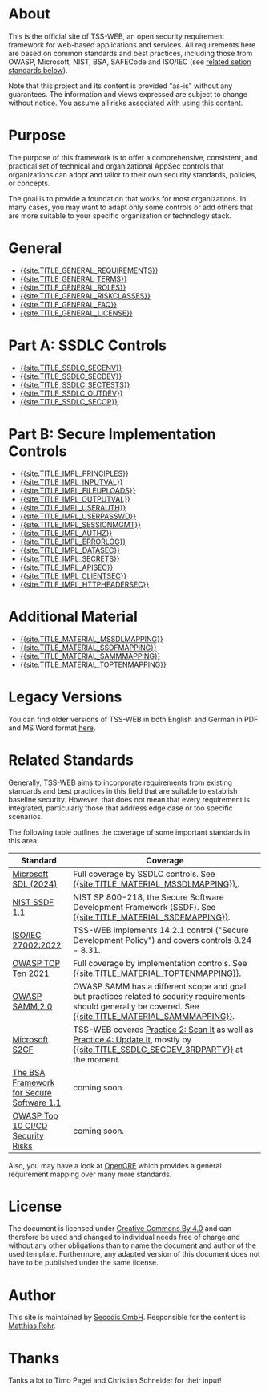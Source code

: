 # About

This is the official site of TSS-WEB, an open security requirement framework for web-based applications and services. All requirements here are based on common standards and best practices, including those from OWASP, Microsoft, NIST, BSA, SAFECode and ISO/IEC (see [related setion standards below](#related-standards)).

Note that this project and its content is provided "as-is" without any guarantees. The information and views expressed are subject to change without notice. You assume all risks associated with using this content.

# Purpose

The purpose of this framework is to offer a comprehensive, consistent, and practical set of technical and organizational AppSec controls that organizations can adopt and tailor to their own security standards, policies, or concepts.

The goal is to provide a foundation that works for most organizations. In many cases, you may want to adapt only some controls or add others that are more suitable to your specific organization or technology stack.

# General
* [{{site.TITLE_GENERAL_REQUIREMENTS}}]({{site.URL_GENERAL_REQUIREMENTS}})
* [{{site.TITLE_GENERAL_TERMS}}]({{site.URL_GENERAL_TERMS}})
* [{{site.TITLE_GENERAL_ROLES}}]({{site.URL_GENERAL_ROLES}})
* [{{site.TITLE_GENERAL_RISKCLASSES}}]({{site.URL_GENERAL_RISKCLASSES}})
* [{{site.TITLE_GENERAL_FAQ}}]({{site.URL_GENERAL_FAQ}})
* [{{site.TITLE_GENERAL_LICENSE}}]({{site.URL_GENERAL_LICENSE}})

# Part A: SSDLC Controls
* [{{site.TITLE_SSDLC_SECENV}}]({{site.URL_SSDLC_SECENV}})
* [{{site.TITLE_SSDLC_SECDEV}}]({{site.URL_SSDLC_SECDEV}})
* [{{site.TITLE_SSDLC_SECTESTS}}]({{site.URL_SSDLC_SECTESTS}})
* [{{site.TITLE_SSDLC_OUTDEV}}]({{site.URL_SSDLC_OUTDEV}})
* [{{site.TITLE_SSDLC_SECOP}}]({{site.URL_SSDLC_SECOP}})

# Part B: Secure Implementation Controls
* [{{site.TITLE_IMPL_PRINCIPLES}}]({{site.URL_IMPL_PRINCIPLES}})
* [{{site.TITLE_IMPL_INPUTVAL}}]({{site.URL_IMPL_INPUTVAL}})
* [{{site.TITLE_IMPL_FILEUPLOADS}}]({{site.URL_IMPL_FILEUPLOADS}})
* [{{site.TITLE_IMPL_OUTPUTVAL}}]({{site.URL_IMPL_OUTPUTVAL}})
* [{{site.TITLE_IMPL_USERAUTH}}]({{site.URL_IMPL_USERAUTH}})
* [{{site.TITLE_IMPL_USERPASSWD}}]({{site.URL_IMPL_USERPASSWD}})
* [{{site.TITLE_IMPL_SESSIONMGMT}}]({{site.URL_IMPL_SESSIONMGMT}})
* [{{site.TITLE_IMPL_AUTHZ}}]({{site.URL_IMPL_AUTHZ}})
* [{{site.TITLE_IMPL_ERRORLOG}}]({{site.URL_IMPL_ERRORLOG}})
* [{{site.TITLE_IMPL_DATASEC}}]({{site.URL_IMPL_DATASEC}})
* [{{site.TITLE_IMPL_SECRETS}}]({{site.URL_IMPL_SECRETS}})
* [{{site.TITLE_IMPL_APISEC}}]({{site.URL_IMPL_APISEC}})
* [{{site.TITLE_IMPL_CLIENTSEC}}]({{site.URL_IMPL_CLIENTSEC}})
* [{{site.TITLE_IMPL_HTTPHEADERSEC}}]({{site.URL_IMPL_HTTPHEADERSEC}})

# Additional Material
* [{{site.TITLE_MATERIAL_MSSDLMAPPING}}]({{site.URL_MATERIAL_MSSDLMAPPING}})
* [{{site.TITLE_MATERIAL_SSDFMAPPING}}]({{site.URL_MATERIAL_SSDFMAPPING}})
* [{{site.TITLE_MATERIAL_SAMMMAPPING}}]({{site.URL_MATERIAL_SAMMMAPPING}})
* [{{site.TITLE_MATERIAL_TOPTENMAPPING}}]({{site.URL_MATERIAL_TOPTENMAPPING}})
  
# Legacy Versions

You can find older versions of TSS-WEB in both English and German in PDF and MS Word format [here](https://secodis.atlassian.net/wiki/spaces/TSSWEB).

# Related Standards

Generally, TSS-WEB aims to incorporate requirements from existing standards and best practices in this field that are suitable to establish baseline security. However, that does not mean that every requirement is integrated, particularly those that address edge case or too specific scenarios.

The following table outlines the coverage of some important standards in this area.

| Standard  | Coverage |
| ------------- | ------------- |
| [Microsoft SDL (2024)](https://www.microsoft.com/en-us/securityengineering/sdl) | Full coverage by SSDLC controls. See [{{site.TITLE_MATERIAL_MSSDLMAPPING}}.]({{site.URL_MATERIAL_MSSDLMAPPING}}). |
| [NIST SSDF 1.1](https://nvlpubs.nist.gov/nistpubs/SpecialPublications/NIST.SP.800-218.pdf)  | NIST SP 800-218, the Secure Software Development Framework (SSDF). See [{{site.TITLE_MATERIAL_SSDFMAPPING}}]({{site.URL_MATERIAL_SSDFMAPPING}}). |
| [ISO/IEC 27002:2022](https://www.iso.org/standard/27001)  | TSS-WEB implements 14.2.1 control ("Secure Development Policy") and covers controls 8.24 - 8.31. |
| [OWASP TOP Ten 2021](https://owasp.org/www-project-top-ten/) | Full coverage by implementation controls. See [{{site.TITLE_MATERIAL_TOPTENMAPPING}}]({{site.URL_MATERIAL_TOPTENMAPPING}}). |
| [OWASP SAMM 2.0](https://owaspsamm.org/model/) | OWASP SAMM has a different scope and goal but practices related to security requirements should generally be covered. See [{{site.TITLE_MATERIAL_SAMMMAPPING}}]({{site.URL_MATERIAL_SAMMMAPPING}}). |
| [Microsoft S2CF](https://www.microsoft.com/en-us/securityengineering/sdl/s2c2f) | TSS-WEB coveres [Practice 2: Scan It](https://github.com/ossf/s2c2f/blob/main/specification/framework.md#practice-2-scan-it) as well as [Practice 4: Update It](https://github.com/ossf/s2c2f/blob/main/specification/framework.md#practice-4-update-it), mostly by [{{site.TITLE_SSDLC_SECDEV_3RDPARTY}}]({{site.URL_SSDLC_SECDEV_3RDPARTY}}) at the moment. |
| [The BSA Framework for Secure Software 1.1](https://www.bsa.org/files/reports/bsa_framework_secure_software_update_2020.pdf) | coming soon. |
| [OWASP Top 10 CI/CD Security Risks](https://owasp.org/www-project-top-10-ci-cd-security-risks/) | coming soon. |

Also, you may have a look at [OpenCRE](https://www.opencre.org/) which provides a general requirement mapping over many more standards.

# License
The document is licensed under [Creative Commons By 4.0](https://creativecommons.org/licenses/by/4.0/deed.en) and can therefore be used and changed to individual needs free of charge and without any other obligations than to name the document and author of the used template. Furthermore, any adapted version of this document does not have to be published under the same license.

# Author
This site is maintained by [Secodis GmbH](https://www.secodis.com). Responsible for the content is [Matthias Rohr](https://www.linkedin.com/in/matthias-rohr/).
# Thanks
Tanks a lot to Timo Pagel and Christian Schneider for their input!
